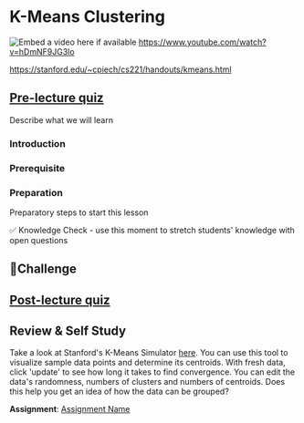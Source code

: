 # K-Means Clustering

![Embed a video here if available](video-url)
https://www.youtube.com/watch?v=hDmNF9JG3lo

https://stanford.edu/~cpiech/cs221/handouts/kmeans.html
## [Pre-lecture quiz](https://jolly-sea-0a877260f.azurestaticapps.net/quiz/27/)

Describe what we will learn

### Introduction

### Prerequisite
### Preparation

Preparatory steps to start this lesson



✅ Knowledge Check - use this moment to stretch students' knowledge with open questions


## 🚀Challenge



## [Post-lecture quiz](https://jolly-sea-0a877260f.azurestaticapps.net/quiz/28/)

## Review & Self Study

Take a look at Stanford's K-Means Simulator [here](https://stanford.edu/class/engr108/visualizations/kmeans/kmeans.html). You can use this tool to visualize sample data points and determine its centroids. With fresh data, click 'update' to see how long it takes to find convergence. You can edit the data's randomness, numbers of clusters and numbers of centroids. Does this help you get an idea of how the data can be grouped?

**Assignment**: [Assignment Name](assignment.md)
